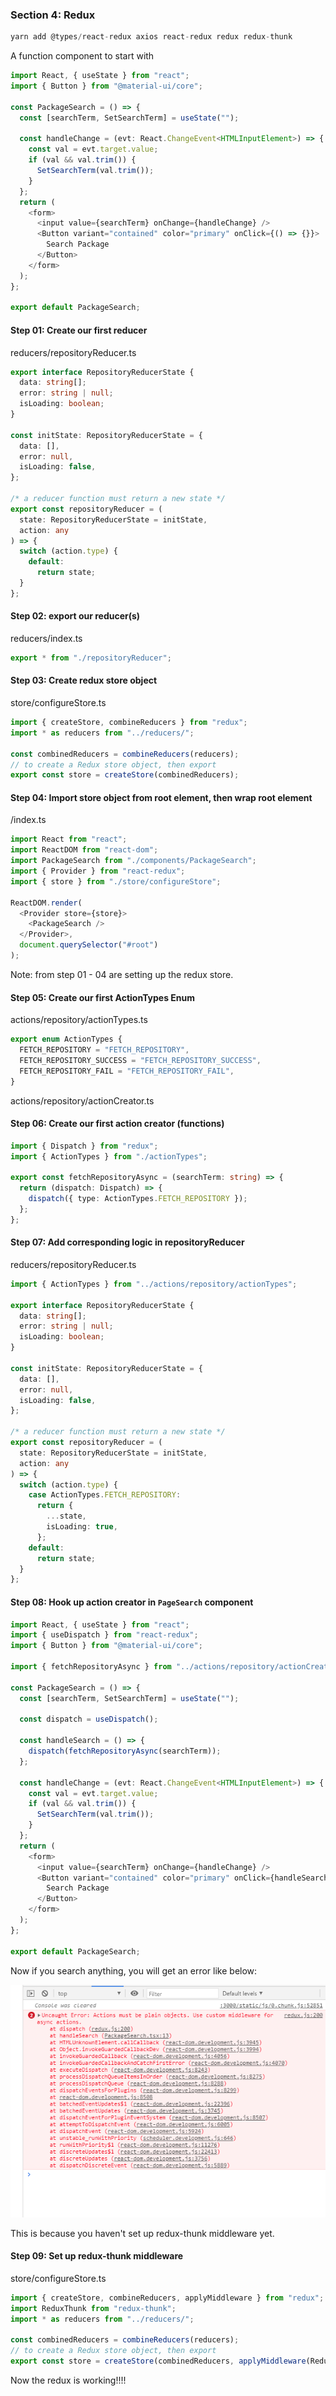 ### Section 4: Redux

```ts
yarn add @types/react-redux axios react-redux redux redux-thunk
```

A function component to start with

```ts
import React, { useState } from "react";
import { Button } from "@material-ui/core";

const PackageSearch = () => {
  const [searchTerm, SetSearchTerm] = useState("");

  const handleChange = (evt: React.ChangeEvent<HTMLInputElement>) => {
    const val = evt.target.value;
    if (val && val.trim()) {
      SetSearchTerm(val.trim());
    }
  };
  return (
    <form>
      <input value={searchTerm} onChange={handleChange} />
      <Button variant="contained" color="primary" onClick={() => {}}>
        Search Package
      </Button>
    </form>
  );
};

export default PackageSearch;
```

#### Step 01: Create our first reducer

reducers/repositoryReducer.ts

```ts
export interface RepositoryReducerState {
  data: string[];
  error: string | null;
  isLoading: boolean;
}

const initState: RepositoryReducerState = {
  data: [],
  error: null,
  isLoading: false,
};

/* a reducer function must return a new state */
export const repositoryReducer = (
  state: RepositoryReducerState = initState,
  action: any
) => {
  switch (action.type) {
    default:
      return state;
  }
};
```

#### Step 02: export our reducer(s)

reducers/index.ts

```ts
export * from "./repositoryReducer";
```

#### Step 03: Create redux store object

store/configureStore.ts

```ts
import { createStore, combineReducers } from "redux";
import * as reducers from "../reducers/";

const combinedReducers = combineReducers(reducers);
// to create a Redux store object, then export
export const store = createStore(combinedReducers);
```

#### Step 04: Import store object from root element, then wrap root element

/index.ts

```ts
import React from "react";
import ReactDOM from "react-dom";
import PackageSearch from "./components/PackageSearch";
import { Provider } from "react-redux";
import { store } from "./store/configureStore";

ReactDOM.render(
  <Provider store={store}>
    <PackageSearch />
  </Provider>,
  document.querySelector("#root")
);
```

Note: from step 01 - 04 are setting up the redux store.

#### Step 05: Create our first ActionTypes Enum

actions/repository/actionTypes.ts

```ts
export enum ActionTypes {
  FETCH_REPOSITORY = "FETCH_REPOSITORY",
  FETCH_REPOSITORY_SUCCESS = "FETCH_REPOSITORY_SUCCESS",
  FETCH_REPOSITORY_FAIL = "FETCH_REPOSITORY_FAIL",
}
```

actions/repository/actionCreator.ts

#### Step 06: Create our first action creator (functions)

```ts
import { Dispatch } from "redux";
import { ActionTypes } from "./actionTypes";

export const fetchRepositoryAsync = (searchTerm: string) => {
  return (dispatch: Dispatch) => {
    dispatch({ type: ActionTypes.FETCH_REPOSITORY });
  };
};
```

#### Step 07: Add corresponding logic in repositoryReducer

reducers/repositoryReducer.ts

```ts
import { ActionTypes } from "../actions/repository/actionTypes";

export interface RepositoryReducerState {
  data: string[];
  error: string | null;
  isLoading: boolean;
}

const initState: RepositoryReducerState = {
  data: [],
  error: null,
  isLoading: false,
};

/* a reducer function must return a new state */
export const repositoryReducer = (
  state: RepositoryReducerState = initState,
  action: any
) => {
  switch (action.type) {
    case ActionTypes.FETCH_REPOSITORY:
      return {
        ...state,
        isLoading: true,
      };
    default:
      return state;
  }
};
```

#### Step 08: Hook up action creator in `PageSearch` component

```ts
import React, { useState } from "react";
import { useDispatch } from "react-redux";
import { Button } from "@material-ui/core";

import { fetchRepositoryAsync } from "../actions/repository/actionCreator";

const PackageSearch = () => {
  const [searchTerm, SetSearchTerm] = useState("");

  const dispatch = useDispatch();

  const handleSearch = () => {
    dispatch(fetchRepositoryAsync(searchTerm));
  };

  const handleChange = (evt: React.ChangeEvent<HTMLInputElement>) => {
    const val = evt.target.value;
    if (val && val.trim()) {
      SetSearchTerm(val.trim());
    }
  };
  return (
    <form>
      <input value={searchTerm} onChange={handleChange} />
      <Button variant="contained" color="primary" onClick={handleSearch}>
        Search Package
      </Button>
    </form>
  );
};

export default PackageSearch;
```

Now if you search anything, you will get an error like below:

![redux thunk missing error](./docs/img/01.png)

This is because you haven't set up redux-thunk middleware yet.

#### Step 09: Set up redux-thunk middleware

store/configureStore.ts

```ts
import { createStore, combineReducers, applyMiddleware } from "redux";
import ReduxThunk from "redux-thunk";
import * as reducers from "../reducers/";

const combinedReducers = combineReducers(reducers);
// to create a Redux store object, then export
export const store = createStore(combinedReducers, applyMiddleware(ReduxThunk));
```

Now the redux is working!!!!

